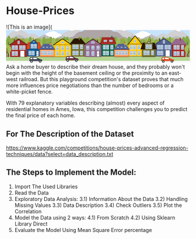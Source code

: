 # House-Prices
![This is an image](![This is an image](https://github.com/Mayar-ElMallah/House-Prices/blob/main/img/housesbanner.png)
Ask a home buyer to describe their dream house, and they probably won't begin with the height of the basement ceiling or the proximity to an east-west railroad. But this playground competition's dataset proves that much more influences price negotiations than the number of bedrooms or a white-picket fence.

With 79 explanatory variables describing (almost) every aspect of residential homes in Ames, Iowa, this competition challenges you to predict the final price of each home.

## For The Description of the Dataset
https://www.kaggle.com/competitions/house-prices-advanced-regression-techniques/data?select=data_description.txt

## The Steps to Implement the Model:
1) Import The Used Libraries
2) Read the Data
3) Exploratory Data Analysis:
       3.1) Information About the Data
       3.2) Handling Missing Values
       3.3) Data Description
       3.4) Check Outliers
       3.5) Plot the Correlation
4) Model the Data using 2 ways:
       4.1) From Scratch
       4.2) Using Sklearn Library Direct
6) Evaluate the Model Using Mean Square Error percentage 

